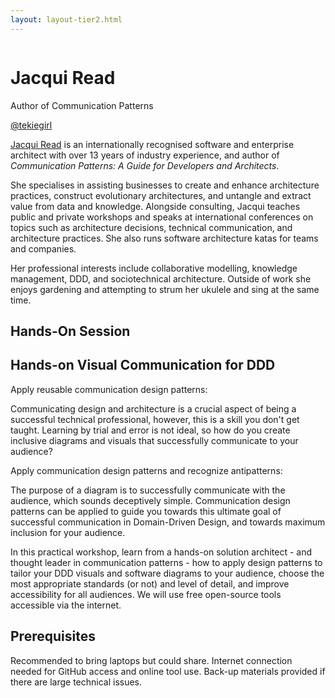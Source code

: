 ```yaml
---
layout: layout-tier2.html
---
```

<div class="container section featured-speaker">
   <div class="row">
     <div class="col-xs-12 col-sm-2 new-img-container">
       <img class="new-speaker-page-img jacqui-read" />
      </div>
     <div class="col-xs-12 col-sm-10 copy-container">
       <h1 class="speaker-header">Jacqui Read</h1>
       <span class="speaker-subtitle">Author of Communication Patterns</span>
       <p><a class="speaker-handle" href="https://fosstodon.org/@tekiegirl" target="_blank">@tekiegirl</a></p>
       <p><a href="https://jacquiread.com" target="_blank">Jacqui Read</a> is an internationally recognised software and enterprise architect with over 13 years of industry experience, and author of <em>Communication Patterns: A Guide for Developers and Architects</em>.</p>
        <p>She specialises in assisting businesses to create and enhance architecture practices, construct evolutionary architectures, and untangle and extract value from data and knowledge. Alongside consulting, Jacqui teaches public and private workshops and speaks at international conferences on topics such as architecture decisions, technical communication, and architecture practices. She also runs software architecture katas for teams and companies.</p>
        <p>Her professional interests include collaborative modelling, knowledge management, DDD, and sociotechnical architecture. Outside of work she enjoys gardening and attempting to strum her ukulele and sing at the same time.</p>
       <h2>Hands-On Session</h2>
        <h2 class="gold">Hands-on Visual Communication for DDD</h2>
       <p>Apply reusable communication design patterns:</p>
        <p>Communicating design and architecture is a crucial aspect of being a successful technical professional, however, this is a skill you don't get taught. Learning by trial and error is not ideal, so how do you create inclusive diagrams and visuals that successfully communicate to your audience?</p>
        <p>Apply communication design patterns and recognize antipatterns:</p>
        <p>The purpose of a diagram is to successfully communicate with the audience, which sounds deceptively simple. Communication design patterns can be applied to guide you towards this ultimate goal of successful communication in Domain-Driven Design, and towards maximum inclusion for your audience.</p>
        <p>In this practical workshop, learn from a hands-on solution architect - and thought leader in communication patterns - how to apply design patterns to tailor your DDD visuals and software diagrams to your audience, choose the most appropriate standards (or not) and level of detail, and improve accessibility for all audiences. We will use free open-source tools accessible via the internet.</p>
        <h2>Prerequisites</h2>
        <p>Recommended to bring laptops but could share. Internet connection needed for GitHub access and online tool use. Back-up materials provided if there are large technical issues.</p>
     </div>
   </div>
 </div>
